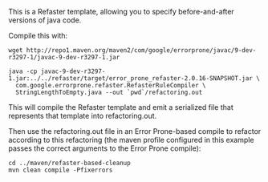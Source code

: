 This is a Refaster template, allowing you to specify before-and-after versions
of java code.

Compile this with:

```shell
wget http://repo1.maven.org/maven2/com/google/errorprone/javac/9-dev-r3297-1/javac-9-dev-r3297-1.jar

java -cp javac-9-dev-r3297-1.jar:../../refaster/target/error_prone_refaster-2.0.16-SNAPSHOT.jar \
  com.google.errorprone.refaster.RefasterRuleCompiler \
  StringLengthToEmpty.java --out `pwd`/refactoring.out
```

This will compile the Refaster template and emit a serialized file that
represents that template into refactoring.out.

Then use the refactoring.out file in an Error Prone-based compile to refactor
according to this refactoring (the maven profile configured in this example
passes the correct arguments to the Error Prone compile):

```shell
cd ../maven/refaster-based-cleanup
mvn clean compile -Pfixerrors
```
